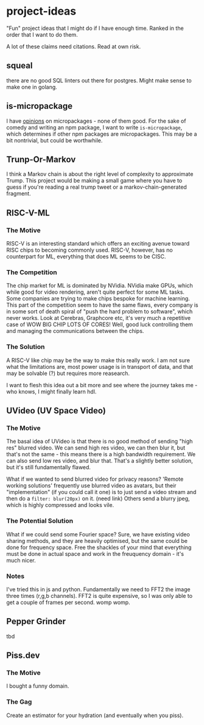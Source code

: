 # project-ideas
"Fun" project ideas that I might do if I have enough time. Ranked in the order that I want to do them.

A lot of these claims need citations. Read at own risk.

## squeal
there are no good SQL linters out there for postgres.
Might make sense to make one in golang.

## is-micropackage
I have [opinions](https://willmatthews.xyz/posts/npm-micropackages/) on micropackages - none of them good.
For the sake of comedy and writing an npm package, I want to write `is-micropackage`, which determines if other npm packages are micropackages.
This may be a bit nontrivial, but could be worthwhile.

## Trunp-Or-Markov
I think a Markov chain is about the right level of complexity to approximate Trump.
This project would be making a small game where you have to guess if you're reading a real trump tweet or a markov-chain-generated fragment.

## RISC-V-ML

### The Motive
RISC-V is an interesting standard which offers an exciting avenue toward RISC chips to becoming commonly used.
RISC-V, however, has no counterpart for ML, everything that does ML seems to be CISC.

### The Competition
The chip market for ML is dominated by NVidia. NVidia make GPUs, which while good for video rendering, aren't quite perfect for some ML tasks.
Some companies are trying to make chips bespoke for machine learning.
This part of the competition seem to have the same flaws, every company is in some sort of death spiral of "push the hard problem to software", which never works.
Look at Cerebras, Graphcore etc, it's very much a repetitive case of WOW BIG CHIP LOTS OF CORES!
Well, good luck controlling them and managing the communications between the chips.

### The Solution
A RISC-V like chip may be the way to make this really work. I am not sure what the limitations are, most power usage is in transport of data, and that may be solvable (?) but requires more reasearch.

I want to flesh this idea out a bit more and see where the journey takes me - who knows, I might finally learn hdl.


## UVideo (UV Space Video)

### The Motive
The basal idea of UVideo is that there is no good method of sending "high res" blurred video.
We can send high res video, we can then blur it, but that's not the same - this means there is a high bandwidth requirement.
We can also send low res video, and blur that. That's a slightly better solution, but it's still fundamentally flawed.

What if we wanted to send blurred video for privacy reasons? 'Remote working solutions' frequently use blurred video as avatars, but their "implementation" (if you could call it one) is to just send a video stream and then do a `filter: blur(20px)` on it. (need link) 
Others send a blurry jpeg, which is highly compressed and looks vile.

### The Potential Solution
What if we could send some Fourier space?
Sure, we have existing video sharing methods, and they are heavily optimised, but the same could be done for frequency space.
Free the shackles of your mind that everything must be done in actual space and work in the freuquency domain - it's much nicer.

### Notes
I've tried this in js and python. Fundamentally we need to FFT2 the image three times (r,g,b channels).
FFT2 is quite expensive, so I was only able to get a couple of frames per second. womp womp.


## Pepper Grinder
tbd

## Piss.dev
### The Motive
I bought a funny domain.

### The Gag
Create an estimator for your hydration (and eventually when you piss).
